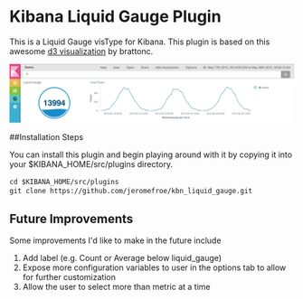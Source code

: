 # Kibana Liquid Gauge Plugin

This is a Liquid Gauge visType for Kibana. This plugin is based on this awesome
[d3 visualization](http://bl.ocks.org/brattonc/5e5ce9beee483220e2f6) by brattonc.

![Screenshot](liquid_gauge.png)

##Installation Steps

You can install this plugin and begin playing around with it by copying it into
your $KIBANA_HOME/src/plugins directory.

```
cd $KIBANA_HOME/src/plugins
git clone https://github.com/jeromefroe/kbn_liquid_gauge.git
```

## Future Improvements

Some improvements I'd like to make in the future include

1. Add label (e.g. Count or Average below liquid_gauge)
2. Expose more configuration variables to user in the options tab to allow for further customization
3. Allow the user to select more than metric at a time
